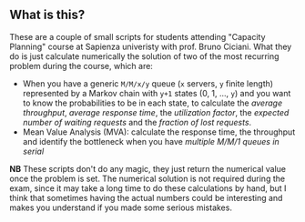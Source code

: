 ## What is this?

These are a couple of small scripts for students attending "Capacity Planning" course at Sapienza univeristy with prof. Bruno Ciciani. What they do is just calculate numerically the solution of two of the most recurring problem during the course, which are:
  - When you have a generic `M/M/x/y` queue (`x` servers, `y` finite length) represented by a Markov chain with `y+1` states (0, 1, ..., `y`) and you want to know the probabilities to be in each state, to calculate the _average throughput_, _average response time_, the _utilization factor_, the _expected number of waiting requests_ and the _fraction of lost requests_.
  - Mean Value Analysis (MVA): calculate the response time, the throughput and identify the bottleneck when you have _multiple M/M/1 queues in serial_
  
__NB__ These scripts don't do any magic, they just return the numerical value once the problem is set. The numerical solution is not required during the exam, since it may take a long time to do these calculations by hand, but I think that sometimes having the actual numbers could be interesting and makes you understand if you made some serious mistakes.

